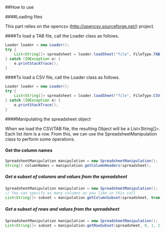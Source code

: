 ##How to use

####Loading files

This part relies on the opencsv (http://opencsv.sourceforge.net/) project.

####To load a TAB file, call the Loader class as follows.

```java
Loader loader = new Loader();
try {
    List<String[]> spreadsheet = loader.loadSheet("file", FileType.TAB);
} catch (IOException e) {
    e.printStackTrace();
}
```

####To load a CSV file, call the Loader class as follows.

```java
Loader loader = new Loader();
try {
    List<String[]> spreadsheet = loader.loadSheet("file", FileType.CSV);
} catch (IOException e) {
    e.printStackTrace();
}
```

####Manipulating the spreadsheet object

When we load the CSV/TAB file, the resulting Object will be a List<String[]>. Each list item is a row. From this, we
can use the SpreadsheetManipulation class to perform some operations.

#### Get the column names
```java
SpreadsheetManipulation manipulation = new SpreadsheetManipulation();
String[] columnNames = manipulation.getColumnHeaders(spreadsheet);
```

##### Get a subset of columns and values from the spreadsheet
```java
SpreadsheetManipulation manipulation = new SpreadsheetManipulation();
// You can specify as many columns as you like in this call
List<String[]> subset = manipulation.getColumnSubset(spreadsheet, true, 0, 3, 4, 5);
```

##### Get a subset of rows and values from the spreadsheet
```java
SpreadsheetManipulation manipulation = new SpreadsheetManipulation();
List<String[]> subset = manipulation.getRowSubset(spreadsheet, 0, 1, 2, 6);
```



